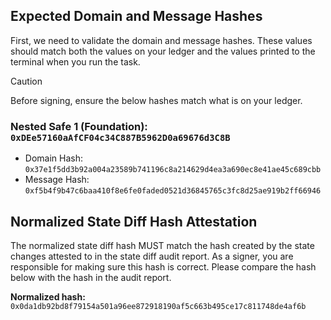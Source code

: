 ## Expected Domain and Message Hashes

First, we need to validate the domain and message hashes. These values should match both the values on your ledger and
the values printed to the terminal when you run the task.

> [!CAUTION]
>
> Before signing, ensure the below hashes match what is on your ledger.
>
> ### Nested Safe 1 (Foundation): `0xDEe57160aAfCF04c34C887B5962D0a69676d3C8B`
>
> - Domain Hash: `0x37e1f5dd3b92a004a23589b741196c8a214629d4ea3a690ec8e41ae45c689cbb`
> - Message Hash: `0xf5b4f9b47c6baa410f8e6fe0faded0521d36845765c3fc8d25ae919b2ff66946`

## Normalized State Diff Hash Attestation

The normalized state diff hash MUST match the hash created by the state changes attested to in the state diff audit report.
As a signer, you are responsible for making sure this hash is correct. Please compare the hash below with the hash in the audit report.

**Normalized hash:** `0x0da1db92bd8f79154a501a96ee872918190af5c663b495ce17c811748de4af6b`